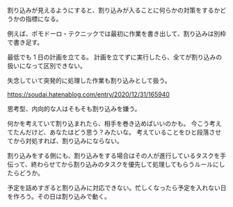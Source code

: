 割り込みが見えるようにすると、割り込みが入ることに何らかの対策をするかどうかの指標になる。

例えば、ポモドーロ・テクニックでは最初に作業を書き出して、割り込みは別枠で書き足す。

最低でも 1 日の計画を立てる。
計画を立てずに実行したら、全てが割り込みの扱いになって区別できない。

失念していて突発的に処理した作業も割り込みとして扱う。

https://soudai.hatenablog.com/entry/2020/12/31/165940

思考型、内向的な人はそもそも割り込みを嫌う。

何かを考えていて割り込まれたら、相手を巻き込めばいいのかも。
今こう考えてたんだけど、あなたはどう思う？みたいな。
考えていることをひと段落させてから対処すれば、割り込みにならない。

割り込みをする側にも、割り込みをする場合はその人が進行しているタスクを手伝って、終わらせてから割り込みのタスクを優先して処理してもらうルールにしたらどうか。

予定を詰めすぎると割り込みに対応できない。忙しくなったら予定を入れない日を作ろう。その日は割り込みで動く。

